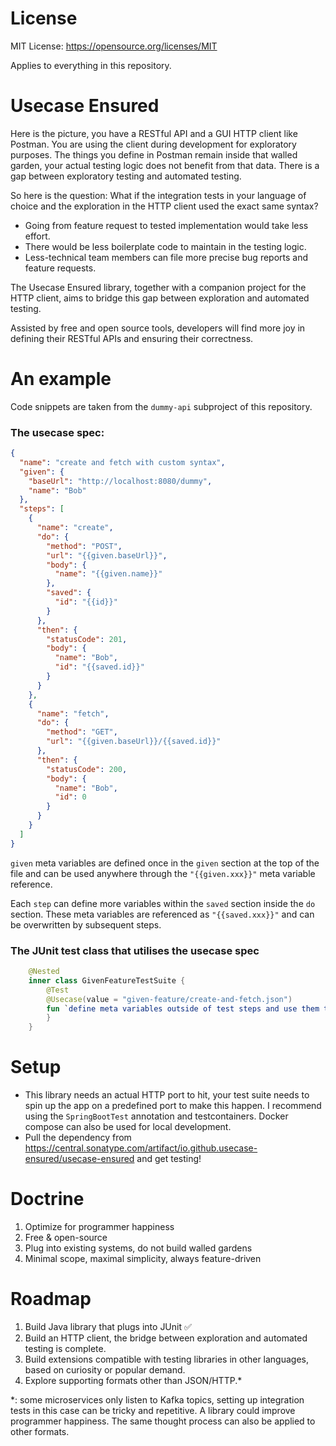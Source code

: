 # License
MIT License: <https://opensource.org/licenses/MIT>

Applies to everything in this repository.
# Usecase Ensured
Here is the picture, you have a RESTful API and a GUI HTTP client like Postman.
You are using the client during development for exploratory purposes. The things you define in 
Postman remain inside that walled garden, your actual testing logic does not benefit from that data.
There is a gap between exploratory testing and automated testing.

So here is the question:
What if the integration tests in your language of choice and the exploration in the HTTP client 
used the exact same syntax?

- Going from feature request to tested implementation would take less effort.
- There would be less boilerplate code to maintain in the testing logic.
- Less-technical team members can file more precise bug reports and feature requests.

The Usecase Ensured library, together with a companion project for the HTTP client, 
aims to bridge this gap between exploration and automated testing.

Assisted by free and open source
tools, developers will find more joy in defining their RESTful APIs and ensuring their correctness.

# An example
Code snippets are taken from the `dummy-api` subproject of this repository.
### The usecase spec:
```json
{
  "name": "create and fetch with custom syntax",
  "given": {
    "baseUrl": "http://localhost:8080/dummy",
    "name": "Bob"
  },
  "steps": [
    {
      "name": "create",
      "do": {
        "method": "POST",
        "url": "{{given.baseUrl}}",
        "body": {
          "name": "{{given.name}}"
        },
        "saved": {
          "id": "{{id}}"
        }
      },
      "then": {
        "statusCode": 201,
        "body": {
          "name": "Bob",
          "id": "{{saved.id}}"
        }
      }
    },
    {
      "name": "fetch",
      "do": {
        "method": "GET",
        "url": "{{given.baseUrl}}/{{saved.id}}"
      },
      "then": {
        "statusCode": 200,
        "body": {
          "name": "Bob",
          "id": 0
        }
      }
    }
  ]
}
```
`given` meta variables are defined once in the `given` section at the top of the file and can be 
used anywhere through the `"{{given.xxx}}"` meta variable reference.

Each `step` can define more variables within the `saved` section inside the `do` section. These 
meta variables are referenced as `"{{saved.xxx}}"` and can be overwritten by subsequent steps.

### The JUnit test class that utilises the usecase spec
```kotlin
    @Nested
    inner class GivenFeatureTestSuite {
        @Test
        @Usecase(value = "given-feature/create-and-fetch.json")
        fun `define meta variables outside of test steps and use them throughout the usecase`() {
        }
    }
```

# Setup
- This library needs an actual HTTP port to hit, your test suite needs to spin up the 
  app on a predefined port to make this happen. I recommend using the `SpringBootTest` 
  annotation and testcontainers. Docker compose can also be used for local development.
- Pull the dependency from 
  <https://central.sonatype.com/artifact/io.github.usecase-ensured/usecase-ensured> and get testing!

# Doctrine
1. Optimize for programmer happiness
2. Free & open-source
3. Plug into existing systems, do not build walled gardens
4. Minimal scope, maximal simplicity, always feature-driven

# Roadmap
1. Build Java library that plugs into JUnit ✅
2. Build an HTTP client, 
   the bridge between exploration and automated testing is complete. 
3. Build extensions compatible with testing libraries in other languages, based on curiosity or 
   popular demand.
4. Explore supporting formats other than JSON/HTTP.*

*: some microservices only listen to Kafka topics, setting up integration tests in this case
can be tricky and repetitive. A library could improve programmer happiness. The same thought
process can also be applied to other formats.